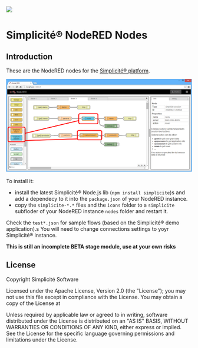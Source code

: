 ![](http://www.simplicitesoftware.com/logos/logo250.png)
---

Simplicit&eacute;&reg; NodeRED Nodes
====================================

Introduction
------------

These are the NodeRED nodes for the [Simplicit&eacute;&reg; platform](http://www.simplicitesoftware.com).

![Simplicit&eacute;&reg; NodeRED nodes](https://raw.githubusercontent.com/simplicitesoftware/nodered-nodes/master/test.png)

To install it:

- install the latest Simplicit&eacute;&reg; Node.js lib (`npm install simplicite`)s
and add a dependecy to it into the `package.json` of your NodeRED instance.
- copy the `simplicite-*.*` files and the `icons` folder to a `simplicite` subfloder
of your NodeRED instance `nodes` folder and restart it. 

Check the `test*.json` for sample flows (based on the Simplicit&eacute;&reg; demo application).s
You will need to change connections settings to yoyr Simplicit&eacute;&reg; instance.

**This is still an incomplete __BETA__ stage module, use at your own risks**

License
-------

Copyright Simplicit&eacute; Software

Licensed under the Apache License, Version 2.0 (the "License");
you may not use this file except in compliance with the License.
You may obtain a copy of the License at

[](http://www.apache.org/licenses/LICENSE-2.0)

Unless required by applicable law or agreed to in writing, software
distributed under the License is distributed on an "AS IS" BASIS,
WITHOUT WARRANTIES OR CONDITIONS OF ANY KIND, either express or implied.
See the License for the specific language governing permissions and
limitations under the License.
